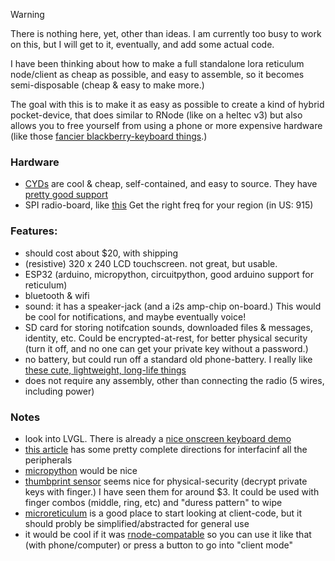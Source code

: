 > [!WARNING]
> There is nothing here, yet, other than ideas. I am currently too busy to work on this, but I will get to it, eventually, and add some actual code.

I have been thinking about how to make a full standalone lora reticulum node/client as cheap as possible, and easy to assemble, so it becomes semi-disposable (cheap & easy to make more.)

The goal with this is to make it as easy as possible to create a kind of hybrid pocket-device, that does similar to RNode (like on a heltec v3) but also allows you to free yourself from using a phone or more expensive hardware (like those [fancier blackberry-keyboard things](https://lilygo.cc/products/t-deck?srsltid=AfmBOooNlbN6kFLsLGA_LThQp4CTwV2MoVRcYSb0au0VrHBD6YNL0vFe).)

### Hardware

- [CYDs](https://www.aliexpress.us/item/3256808128499162.html) are cool & cheap, self-contained, and easy to source. They have [pretty good support](https://github.com/witnessmenow/ESP32-Cheap-Yellow-Display)
- SPI radio-board, like [this](https://www.aliexpress.us/item/3256805989899200.html) Get the right freq for your region (in US: 915)


### Features:

- should cost about $20, with shipping
- (resistive) 320 x 240 LCD touchscreen. not great, but usable.
- ESP32 (arduino, micropython, circuitpython, good arduino support for reticulum)
- bluetooth & wifi
- sound: it has a speaker-jack (and a i2s amp-chip on-board.) This would be cool for notifications, and maybe eventually voice!
- SD card for storing notifcation sounds, downloaded files & messages, identity, etc. Could be encrypted-at-rest, for better physical security (turn it off, and no one can get  your private key without a password.)
- no battery, but could run off a standard old phone-battery. I really like [these cute, lightweight, long-life things](https://www.amazon.com/DCHK-20000mAh-Charging-Portable-Motorola/dp/B0DPWVYMN5)
- does not require any assembly, other than connecting the radio (5 wires, including power)


### Notes

- look into LVGL. There is already a [nice onscreen keyboard demo](https://docs.lvgl.io/8.3/widgets/extra/keyboard.html#keyboard-with-text-area)
- [this article](https://randomnerdtutorials.com/cheap-yellow-display-esp32-2432s028r/) has some pretty complete directions for interfacinf all the peripherals
- [micropython](https://randomnerdtutorials.com/micropython-cheap-yellow-display-board-cyd-esp32-2432s028r/) would be nice
- [thumbprint sensor](https://www.aliexpress.us/item/3256808453331144.html) seems nice for physical-security (decrypt private keys with finger.) I have seen them for around $3. It could be used with finger combos (middle, ring, etc) and "duress pattern" to wipe
- [microreticulum](https://github.com/attermann/microReticulum) is a good place to start looking at client-code, but it should probly be simplified/abstracted for general use
- it would be cool if it was [rnode-compatable](https://unsigned.io/rnode_firmware/) so you can use it like that (with phone/computer) or press a button to go into "client mode"
